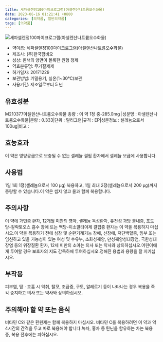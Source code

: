```yaml
---
title: 세파셀렌정100마이크로그램(아셀렌산나트륨오수화물)
date: 2023-06-16 01:21:41 +0800
categories: [의약품, 일반의약품]
tags: [의약품]
---
```

![세파셀렌정100마이크로그램(아셀렌산나트륨오수화물)](https://nedrug.mfds.go.kr/pbp/cmn/itemImageDownload/153037326829900040)

- 약이름: 세파셀렌정100마이크로그램(아셀렌산나트륨오수화물)
- 제조사: (주)한국팜비오
- 성상: 흰색의 양면이 볼록한 원형 정제
- 약효분류명: 무기질제제
- 허가일자: 20171229
- 보관방법: 기밀용기, 실온(1~30℃)보관
- 사용기간: 제조일로부터 5 년
## 유효성분
M210377아셀렌산나트륨오수화물
총량 : 이 약 1정 중-285.0mg |성분명 : 아셀렌산나트륨오수화물|분량 : 0.333|단위 : 밀리그램|규격 : EP|성분정보 : 셀레늄으로서 100ug|비고 :
## 효능효과
이 약은 영양공급으로 보충될 수 없는 셀레늄 결핍 환자에서 셀레늄 보급에 사용합니다.
## 사용법
1일 1회 1정(셀레늄으로서 100 μg) 복용하고, 1일 최대 2정(셀레늄으로서 200 μg)까지 증량할 수 있습니다.이 약은 씹지 않고 물과 함께 복용합니다.
## 주의사항
이 약에 과민증 환자, 12개월 미만의 영아, 셀레늄 독성환자, 유전성 과당 불내증, 포도당-갈락토오스 흡수 장애 또는 백당-이소말타아제 결핍증 환자는 이 약을 복용하지 마십시오.이 약을 복용하기 전에 심장 및 순환기계기능 장애, 신장애, 저단백혈증, 임부 또는 임신하고 있을 가능성이 있는 여성 및 수유부, 소화성궤양, 만성궤양성대장염, 국한성대장염 등의 위장질환 환자, 12세 미만의 소아는 의사 또는 약사와 상의하십시오.어린이에게 투여할 경우 보호자의 지도 감독하에 투여하십시오.정해진 용법과 용량을 잘 지키십시오.
## 부작용
피부염, 땀ㆍ호흡 시 악취, 탈모, 조급증, 구토, 알레르기 등이 나타나는 경우 복용을 즉각 중지하고 의사 또는 약사와 상의하십시오.
## 주의해야 할 약 또는 음식
비타민 C와 같은 환원제는 함께 복용하지 마십시오. 비타민 C를 복용하려면 이 약과 약 4시간의 간격을 두고 따로 복용해야 합니다.녹차, 홍차 등 탄닌을 함유하는 차는 복용 중, 복용 전후에는 피하십시오.
